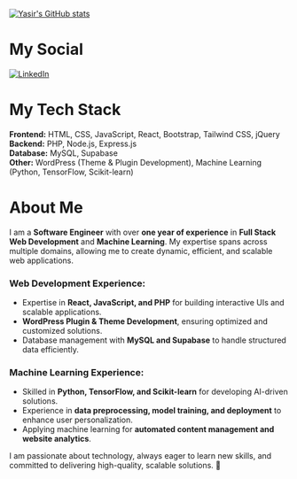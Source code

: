 [![Yasir's GitHub stats](https://github-readme-stats.vercel.app/api?username=developer-yasir&cache_seconds=86400)](https://github.com/developer-yasir)

# My Social
[![LinkedIn](https://img.shields.io/badge/LinkedIn-Connect-blue?style=flat&logo=linkedin)](https://www.linkedin.com/in/developer-yasir/)

# My Tech Stack  
**Frontend:** HTML, CSS, JavaScript, React, Bootstrap, Tailwind CSS, jQuery  
**Backend:** PHP, Node.js, Express.js  
**Database:** MySQL, Supabase  
**Other:** WordPress (Theme & Plugin Development), Machine Learning (Python, TensorFlow, Scikit-learn)

# About Me  
I am a **Software Engineer** with over **one year of experience** in **Full Stack Web Development** and **Machine Learning**. My expertise spans across multiple domains, allowing me to create dynamic, efficient, and scalable web applications.  

### Web Development Experience:  
- Expertise in **React, JavaScript, and PHP** for building interactive UIs and scalable applications.
- **WordPress Plugin & Theme Development**, ensuring optimized and customized solutions.
- Database management with **MySQL and Supabase** to handle structured data efficiently.

### Machine Learning Experience:  
- Skilled in **Python, TensorFlow, and Scikit-learn** for developing AI-driven solutions.
- Experience in **data preprocessing, model training, and deployment** to enhance user personalization.
- Applying machine learning for **automated content management and website analytics**.

I am passionate about technology, always eager to learn new skills, and committed to delivering high-quality, scalable solutions. 🚀
